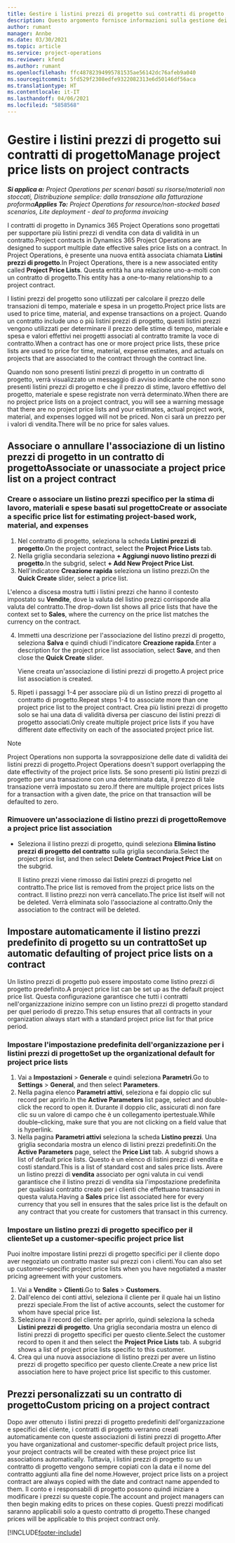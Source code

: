 ```yaml
---
title: Gestire i listini prezzi di progetto sui contratti di progetto
description: Questo argomento fornisce informazioni sulla gestione dei listini prezzi di progetto sui contratti di progetto.
author: rumant
manager: Annbe
ms.date: 03/30/2021
ms.topic: article
ms.service: project-operations
ms.reviewer: kfend
ms.author: rumant
ms.openlocfilehash: ffc48782394995781535ae56142dc76afeb9a040
ms.sourcegitcommit: 5fd529f2308edfe9322082313e6d50146df56aca
ms.translationtype: HT
ms.contentlocale: it-IT
ms.lasthandoff: 04/06/2021
ms.locfileid: "5858568"
---
```

# <a name="manage-project-price-lists-on-project-contracts"></a><span data-ttu-id="85b48-103">Gestire i listini prezzi di progetto sui contratti di progetto</span><span class="sxs-lookup"><span data-stu-id="85b48-103">Manage project price lists on project contracts</span></span>

<span data-ttu-id="85b48-104">_**Si applica a:** Project Operations per scenari basati su risorse/materiali non stoccati, Distribuzione semplice: dalla transazione alla fatturazione proforma_</span><span class="sxs-lookup"><span data-stu-id="85b48-104">_**Applies To:** Project Operations for resource/non-stocked based scenarios, Lite deployment - deal to proforma invoicing_</span></span>

<span data-ttu-id="85b48-105">I contratti di progetto in Dynamics 365 Project Operations sono progettati per supportare più listini prezzi di vendita con data di validità in un contratto.</span><span class="sxs-lookup"><span data-stu-id="85b48-105">Project contracts in Dynamics 365 Project Operations are designed to support multiple date effective sales price lists on a contract.</span></span> <span data-ttu-id="85b48-106">In Project Operations, è presente una nuova entità associata chiamata **Listini prezzi di progetto**.</span><span class="sxs-lookup"><span data-stu-id="85b48-106">In Project Operations, there is a new associated entity called **Project Price Lists**.</span></span> <span data-ttu-id="85b48-107">Questa entità ha una relazione uno-a-molti con un contratto di progetto.</span><span class="sxs-lookup"><span data-stu-id="85b48-107">This entity has a one-to-many relationship to a project contract.</span></span>

<span data-ttu-id="85b48-108">I listini prezzi del progetto sono utilizzati per calcolare il prezzo delle transazioni di tempo, materiale e spesa in un progetto.</span><span class="sxs-lookup"><span data-stu-id="85b48-108">Project price lists are used to price time, material, and expense transactions on a project.</span></span> <span data-ttu-id="85b48-109">Quando un contratto include uno o più listini prezzi di progetto, questi listini prezzi vengono utilizzati per determinare il prezzo delle stime di tempo, materiale e spesa e valori effettivi nei progetti associati al contratto tramite la voce di contratto.</span><span class="sxs-lookup"><span data-stu-id="85b48-109">When a contract has one or more project price lists, these price lists are used to price for time, material, expense estimates, and actuals on projects that are associated to the contract through the contract line.</span></span>

<span data-ttu-id="85b48-110">Quando non sono presenti listini prezzi di progetto in un contratto di progetto, verrà visualizzato un messaggio di avviso indicante che non sono presenti listini prezzi di progetto e che il prezzo di stime, lavoro effettivo del progetto, materiale e spese registrate non verrà determinato.</span><span class="sxs-lookup"><span data-stu-id="85b48-110">When there are no project price lists on a project contract, you will see a warning message that there are no project price lists and your estimates, actual project work, material, and expenses logged will not be priced.</span></span> <span data-ttu-id="85b48-111">Non ci sarà un prezzo per i valori di vendita.</span><span class="sxs-lookup"><span data-stu-id="85b48-111">There will be no price for sales values.</span></span>

## <a name="associate-or-unassociate-a-project-price-list-on-a-project-contract"></a><span data-ttu-id="85b48-112">Associare o annullare l'associazione di un listino prezzi di progetto in un contratto di progetto</span><span class="sxs-lookup"><span data-stu-id="85b48-112">Associate or unassociate a project price list on a project contract</span></span>

### <a name="create-or-associate-a-specific-price-list-for-estimating-project-based-work-material-and-expenses"></a><span data-ttu-id="85b48-113">Creare o associare un listino prezzi specifico per la stima di lavoro, materiali e spese basati sul progetto</span><span class="sxs-lookup"><span data-stu-id="85b48-113">Create or associate a specific price list for estimating project-based work, material, and expenses</span></span>

1. <span data-ttu-id="85b48-114">Nel contratto di progetto, seleziona la scheda **Listini prezzi di progetto**.</span><span class="sxs-lookup"><span data-stu-id="85b48-114">On the project contract, select the **Project Price Lists** tab.</span></span>
2. <span data-ttu-id="85b48-115">Nella griglia secondaria seleziona **+ Aggiungi nuovo listino prezzi di progetto**.</span><span class="sxs-lookup"><span data-stu-id="85b48-115">In the subgrid, select **+ Add New Project Price List**.</span></span>
3. <span data-ttu-id="85b48-116">Nell'indicatore **Creazione rapida** seleziona un listino prezzi.</span><span class="sxs-lookup"><span data-stu-id="85b48-116">On the **Quick Create** slider, select a price list.</span></span> 

  <span data-ttu-id="85b48-117">L'elenco a discesa mostra tutti i listini prezzi che hanno il contesto impostato su **Vendite**, dove la valuta del listino prezzi corrisponde alla valuta del contratto.</span><span class="sxs-lookup"><span data-stu-id="85b48-117">The drop-down list shows all price lists that have the context set to **Sales**, where the currency on the price list matches the currency on the contract.</span></span>
  
4. <span data-ttu-id="85b48-118">Immetti una descrizione per l'associazione del listino prezzi di progetto, seleziona **Salva** e quindi chiudi l'indicatore **Creazione rapida**.</span><span class="sxs-lookup"><span data-stu-id="85b48-118">Enter a description for the project price list association, select **Save**, and then close the **Quick Create** slider.</span></span>

   <span data-ttu-id="85b48-119">Viene creata un'associazione di listini prezzi di progetto.</span><span class="sxs-lookup"><span data-stu-id="85b48-119">A project price list association is created.</span></span>
   
5. <span data-ttu-id="85b48-120">Ripeti i passaggi 1-4 per associare più di un listino prezzi di progetto al contratto di progetto.</span><span class="sxs-lookup"><span data-stu-id="85b48-120">Repeat steps 1-4 to associate more than one project price list to the project contract.</span></span> <span data-ttu-id="85b48-121">Crea più listini prezzi di progetto solo se hai una data di validità diversa per ciascuno dei listini prezzi di progetto associati.</span><span class="sxs-lookup"><span data-stu-id="85b48-121">Only create multiple project price lists if you have different date effectivity on each of the associated project price list.</span></span>

> [!NOTE]
> <span data-ttu-id="85b48-122">Project Operations non supporta la sovrapposizione delle date di validità dei listini prezzi di progetto.</span><span class="sxs-lookup"><span data-stu-id="85b48-122">Project Operations doesn't support overlapping the date effectivity of the project price lists.</span></span> <span data-ttu-id="85b48-123">Se sono presenti più listini prezzi di progetto per una transazione con una determinata data, il prezzo di tale transazione verrà impostato su zero.</span><span class="sxs-lookup"><span data-stu-id="85b48-123">If there are multiple project prices lists for a transaction with a given date, the price on that transaction will be defaulted to zero.</span></span>

### <a name="remove-a-project-price-list-association"></a><span data-ttu-id="85b48-124">Rimuovere un'associazione di listino prezzi di progetto</span><span class="sxs-lookup"><span data-stu-id="85b48-124">Remove a project price list association</span></span>

- <span data-ttu-id="85b48-125">Seleziona il listino prezzi di progetto, quindi seleziona **Elimina listino prezzi di progetto del contratto** sulla griglia secondaria.</span><span class="sxs-lookup"><span data-stu-id="85b48-125">Select the project price list, and then select **Delete Contract Project Price List** on the subgrid.</span></span> 

  <span data-ttu-id="85b48-126">Il listino prezzi viene rimosso dai listini prezzi di progetto nel contratto.</span><span class="sxs-lookup"><span data-stu-id="85b48-126">The price list is removed from the project price lists on the contract.</span></span> <span data-ttu-id="85b48-127">Il listino prezzi non verrà cancellato.</span><span class="sxs-lookup"><span data-stu-id="85b48-127">The price list itself will not be deleted.</span></span> <span data-ttu-id="85b48-128">Verrà eliminata solo l'associazione al contratto.</span><span class="sxs-lookup"><span data-stu-id="85b48-128">Only the association to the contract will be deleted.</span></span>

## <a name="set-up-automatic-defaulting-of-project-price-lists-on-a-contract"></a><span data-ttu-id="85b48-129">Impostare automaticamente il listino prezzi predefinito di progetto su un contratto</span><span class="sxs-lookup"><span data-stu-id="85b48-129">Set up automatic defaulting of project price lists on a contract</span></span>

<span data-ttu-id="85b48-130">Un listino prezzi di progetto può essere impostato come listino prezzi di progetto predefinito.</span><span class="sxs-lookup"><span data-stu-id="85b48-130">A project price list can be set up as the default project price list.</span></span> <span data-ttu-id="85b48-131">Questa configurazione garantisce che tutti i contratti nell'organizzazione inizino sempre con un listino prezzi di progetto standard per quel periodo di prezzo.</span><span class="sxs-lookup"><span data-stu-id="85b48-131">This setup ensures that all contracts in your organization always start with a standard project price list for that price period.</span></span>

### <a name="set-up-the-organizational-default-for-project-price-lists"></a><span data-ttu-id="85b48-132">Impostare l'impostazione predefinita dell'organizzazione per i listini prezzi di progetto</span><span class="sxs-lookup"><span data-stu-id="85b48-132">Set up the organizational default for project price lists</span></span>

1. <span data-ttu-id="85b48-133">Vai a **Impostazioni** > **Generale** e quindi seleziona **Parametri**.</span><span class="sxs-lookup"><span data-stu-id="85b48-133">Go to **Settings** > **General**, and then select **Parameters**.</span></span>
2. <span data-ttu-id="85b48-134">Nella pagina elenco **Parametri attivi**, seleziona e fai doppio clic sul record per aprirlo.</span><span class="sxs-lookup"><span data-stu-id="85b48-134">In the **Active Parameters** list page, select and double-click the record to open it.</span></span> <span data-ttu-id="85b48-135">Durante il doppio clic, assicurati di non fare clic su un valore di campo che è un collegamento ipertestuale.</span><span class="sxs-lookup"><span data-stu-id="85b48-135">While double–clicking, make sure that you are not clicking on a field value that is hyperlink.</span></span> 
3. <span data-ttu-id="85b48-136">Nella pagina **Parametri attivi** seleziona la scheda **Listino prezzi**. Una griglia secondaria mostra un elenco di listini prezzi predefiniti.</span><span class="sxs-lookup"><span data-stu-id="85b48-136">On the **Active Parameters** page, select the **Price List** tab. A subgrid shows a list of default price lists.</span></span> <span data-ttu-id="85b48-137">Questo è un elenco di listini prezzi di vendita e costi standard.</span><span class="sxs-lookup"><span data-stu-id="85b48-137">This is a list of standard cost and sales price lists.</span></span> <span data-ttu-id="85b48-138">Avere un listino prezzi di **vendita** associato per ogni valuta in cui vendi garantisce che il listino prezzi di vendita sia l'impostazione predefinita per qualsiasi contratto creato per i clienti che effettuano transazioni in questa valuta.</span><span class="sxs-lookup"><span data-stu-id="85b48-138">Having a **Sales** price list associated here for every currency that you sell in ensures that the sales price list is the default on any contract that you create for customers that transact in this currency.</span></span>

### <a name="set-up-a-customer-specific-project-price-list"></a><span data-ttu-id="85b48-139">Impostare un listino prezzi di progetto specifico per il cliente</span><span class="sxs-lookup"><span data-stu-id="85b48-139">Set up a customer-specific project price list</span></span>

<span data-ttu-id="85b48-140">Puoi inoltre impostare listini prezzi di progetto specifici per il cliente dopo aver negoziato un contratto master sui prezzi con i clienti.</span><span class="sxs-lookup"><span data-stu-id="85b48-140">You can also set up customer–specific project price lists when you have negotiated a master pricing agreement with your customers.</span></span>

1. <span data-ttu-id="85b48-141">Vai a **Vendite** > **Clienti**.</span><span class="sxs-lookup"><span data-stu-id="85b48-141">Go to **Sales** > **Customers**.</span></span>
2. <span data-ttu-id="85b48-142">Dall'elenco dei conti attivi, seleziona il cliente per il quale hai un listino prezzi speciale.</span><span class="sxs-lookup"><span data-stu-id="85b48-142">From the list of active accounts, select the customer for whom have special price list.</span></span>
3. <span data-ttu-id="85b48-143">Seleziona il record del cliente per aprirlo, quindi seleziona la scheda **Listini prezzi di progetto**. Una griglia secondaria mostra un elenco di listini prezzi di progetto specifici per questo cliente.</span><span class="sxs-lookup"><span data-stu-id="85b48-143">Select the customer record to open it and then select the **Project Price Lists** tab. A subgrid shows a list of project price lists specific to this customer.</span></span> 
4. <span data-ttu-id="85b48-144">Crea qui una nuova associazione di listino prezzi per avere un listino prezzi di progetto specifico per questo cliente.</span><span class="sxs-lookup"><span data-stu-id="85b48-144">Create a new price list association here to have project price list specific to this customer.</span></span>

## <a name="custom-pricing-on-a-project-contract"></a><span data-ttu-id="85b48-145">Prezzi personalizzati su un contratto di progetto</span><span class="sxs-lookup"><span data-stu-id="85b48-145">Custom pricing on a project contract</span></span>

<span data-ttu-id="85b48-146">Dopo aver ottenuto i listini prezzi di progetto predefiniti dell'organizzazione e specifici del cliente, i contratti di progetto verranno creati automaticamente con queste associazioni di listini prezzi di progetto.</span><span class="sxs-lookup"><span data-stu-id="85b48-146">After you have organizational and customer-specific default project price lists, your project contracts will be created with these project price list associations automatically.</span></span> <span data-ttu-id="85b48-147">Tuttavia, i listini prezzi di progetto su un contratto di progetto vengono sempre copiati con la data e il nome del contratto aggiunti alla fine del nome.</span><span class="sxs-lookup"><span data-stu-id="85b48-147">However, project price lists on a project contract are always copied with the date and contract name appended to them.</span></span> <span data-ttu-id="85b48-148">Il conto e i responsabili di progetto possono quindi iniziare a modificare i prezzi su queste copie.</span><span class="sxs-lookup"><span data-stu-id="85b48-148">The account and project managers can then begin making edits to prices on these copies.</span></span> <span data-ttu-id="85b48-149">Questi prezzi modificati saranno applicabili solo a questo contratto di progetto.</span><span class="sxs-lookup"><span data-stu-id="85b48-149">These changed prices will be applicable to this project contract only.</span></span>


[!INCLUDE[footer-include](../includes/footer-banner.md)]
